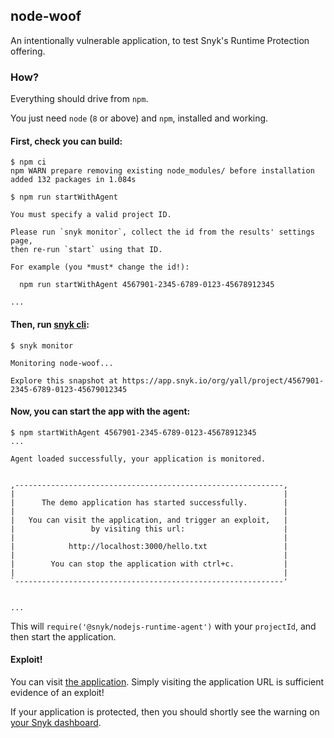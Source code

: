 ## node-woof

An intentionally vulnerable application, to test Snyk's
Runtime Protection offering.


### How?

Everything should drive from `npm`.

You just need `node` (`8` or above) and `npm`, installed and working.


#### First, check you can build:

```text
$ npm ci
npm WARN prepare removing existing node_modules/ before installation
added 132 packages in 1.084s
```

```text
$ npm run startWithAgent

You must specify a valid project ID.

Please run `snyk monitor`, collect the id from the results' settings page,
then re-run `start` using that ID.

For example (you *must* change the id!):

  npm run startWithAgent 4567901-2345-6789-0123-45678912345

...
```


#### Then, run [snyk cli](https://snyk.io/docs/using-snyk/):

```text
$ snyk monitor

Monitoring node-woof...

Explore this snapshot at https://app.snyk.io/org/yall/project/4567901-2345-6789-0123-45679012345
```


#### Now, you can start the app with the agent:

```text
$ npm startWithAgent 4567901-2345-6789-0123-45678912345
...

Agent loaded successfully, your application is monitored.


,------------------------------------------------------------,
|                                                            |
|      The demo application has started successfully.        |
|                                                            |
|   You can visit the application, and trigger an exploit,   |
|                 by visiting this url:                      |
|                                                            |
|            http://localhost:3000/hello.txt                 |
|                                                            |
|        You can stop the application with ctrl+c.           |
|                                                            |
`------------------------------------------------------------'


...
```

This will `require('@snyk/nodejs-runtime-agent')` with your `projectId`,
  and then start the application. 


#### Exploit!

You can visit [the application](http://localhost:3000/hello.txt). Simply visiting
the application URL is sufficient evidence of an exploit!

If your application is protected, then you should
  shortly see the warning on [your Snyk dashboard](https://app.snyk.io/).
